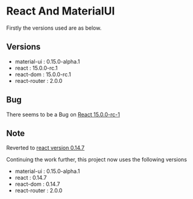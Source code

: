 React And MaterialUI
==============================

Firstly the versions used are as below.

Versions
--------------
 - material-ui  : 0.15.0-alpha.1
 - react        : 15.0.0-rc.1
 - react-dom    : 15.0.0-rc.1
 - react-router : 2.0.0

Bug
-------------
There seems to be a Bug on [React 15.0.0-rc-1][react-bug-1]

Note
----------
Reverted to [react version 0.14.7][repo-diff-1]          

Continuing the work further, this project now uses the following versions

- material-ui   : 0.15.0-alpha.1
- react         : 0.14.7
- react-dom     : 0.14.7
- react-router  : 2.0.0






[1]: https://github.com/saumya/ReactRouter-102
[2]: http://www.material-ui.com/
[3]: https://www.npmjs.com/package/material-ui
[4]: https://www.npmjs.com/package/react-tap-event-plugin
[react-bug-1]: https://github.com/facebook/react/issues/6221
[repo-diff-1]: https://github.com/saumya/React-MaterialUI-102/commit/6921343f70934e056c93d3d46e1148daaf52a0f3

